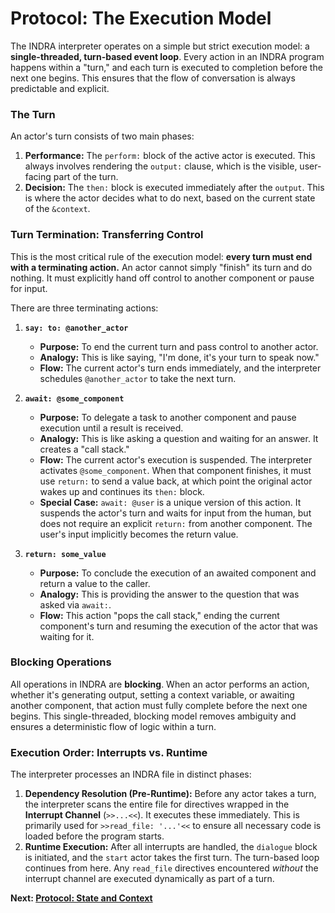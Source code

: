 # Protocol: The Execution Model

The INDRA interpreter operates on a simple but strict execution model: a **single-threaded, turn-based event loop**. Every action in an INDRA program happens within a "turn," and each turn is executed to completion before the next one begins. This ensures that the flow of conversation is always predictable and explicit.

### The Turn

An actor's turn consists of two main phases:

1.  **Performance:** The `perform:` block of the active actor is executed. This always involves rendering the `output:` clause, which is the visible, user-facing part of the turn.
2.  **Decision:** The `then:` block is executed immediately after the `output`. This is where the actor decides what to do next, based on the current state of the `&context`.

### Turn Termination: Transferring Control

This is the most critical rule of the execution model: **every turn must end with a terminating action.** An actor cannot simply "finish" its turn and do nothing. It must explicitly hand off control to another component or pause for input.

There are three terminating actions:

1.  **`say: to: @another_actor`**
    *   **Purpose:** To end the current turn and pass control to another actor.
    *   **Analogy:** This is like saying, "I'm done, it's your turn to speak now."
    *   **Flow:** The current actor's turn ends immediately, and the interpreter schedules `@another_actor` to take the next turn.

2.  **`await: @some_component`**
    *   **Purpose:** To delegate a task to another component and pause execution until a result is received.
    *   **Analogy:** This is like asking a question and waiting for an answer. It creates a "call stack."
    *   **Flow:** The current actor's execution is suspended. The interpreter activates `@some_component`. When that component finishes, it must use `return:` to send a value back, at which point the original actor wakes up and continues its `then:` block.
    *   **Special Case:** `await: @user` is a unique version of this action. It suspends the actor's turn and waits for input from the human, but does not require an explicit `return:` from another component. The user's input implicitly becomes the return value.

3.  **`return: some_value`**
    *   **Purpose:** To conclude the execution of an awaited component and return a value to the caller.
    *   **Analogy:** This is providing the answer to the question that was asked via `await:`.
    *   **Flow:** This action "pops the call stack," ending the current component's turn and resuming the execution of the actor that was waiting for it.

### Blocking Operations

All operations in INDRA are **blocking**. When an actor performs an action, whether it's generating output, setting a context variable, or awaiting another component, that action must fully complete before the next one begins. This single-threaded, blocking model removes ambiguity and ensures a deterministic flow of logic within a turn.

### Execution Order: Interrupts vs. Runtime

The interpreter processes an INDRA file in distinct phases:

1.  **Dependency Resolution (Pre-Runtime):** Before any actor takes a turn, the interpreter scans the entire file for directives wrapped in the **Interrupt Channel** (`>>...<<`). It executes these immediately. This is primarily used for `>>read_file: '...'<<` to ensure all necessary code is loaded before the program starts.
2.  **Runtime Execution:** After all interrupts are handled, the `dialogue` block is initiated, and the `start` actor takes the first turn. The turn-based loop continues from here. Any `read_file` directives encountered *without* the interrupt channel are executed dynamically as part of a turn.

**Next: [Protocol: State and Context](./04-state-and-context.md)**
